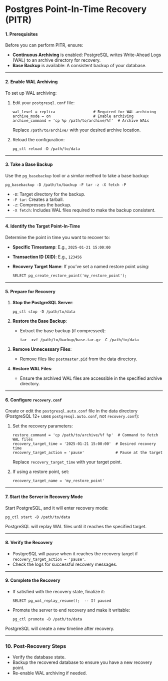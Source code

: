 # **Postgres Point-In-Time Recovery (PITR)**

#### **1\. Prerequisites**

Before you can perform PITR, ensure:

- **Continuous Archiving** is enabled: PostgreSQL writes Write-Ahead Logs (WAL) to an archive directory for recovery.
- **Base Backup** is available: A consistent backup of your database.

---

#### **2\. Enable WAL Archiving**

To set up WAL archiving:

1.  Edit your `postgresql.conf` file:

    ```
    wal_level = replica                 # Required for WAL archiving
    archive_mode = on                   # Enable archiving
    archive_command = 'cp %p /path/to/archive/%f'  # Archive WALs

    ```

    Replace `/path/to/archive/` with your desired archive location.

2.  Reload the configuration:

    ```
    pg_ctl reload -D /path/to/data

    ```

---

#### **3\. Take a Base Backup**

Use the `pg_basebackup` tool or a similar method to take a base backup:

```
pg_basebackup -D /path/to/backup -F tar -z -X fetch -P

```

- `-D`: Target directory for the backup.
- `-F tar`: Creates a tarball.
- `-z`: Compresses the backup.
- `-X fetch`: Includes WAL files required to make the backup consistent.

---

#### **4\. Identify the Target Point-In-Time**

Determine the point in time you want to recover to:

- **Specific Timestamp**: E.g., `2025-01-21 15:00:00`
- **Transaction ID (XID)**: E.g., `123456`
- **Recovery Target Name**: If you’ve set a named restore point using:

  ```
  SELECT pg_create_restore_point('my_restore_point');

  ```

---

#### **5\. Prepare for Recovery**

1.  **Stop the PostgreSQL Server**:

    ```
    pg_ctl stop -D /path/to/data

    ```

2.  **Restore the Base Backup**:

    - Extract the base backup (if compressed):

      ```
      tar -xvf /path/to/backup/base.tar.gz -C /path/to/data

      ```

3.  **Remove Unnecessary Files**:

    - Remove files like `postmaster.pid` from the data directory.

4.  **Restore WAL Files**:

    - Ensure the archived WAL files are accessible in the specified archive directory.

---

#### **6\. Configure `recovery.conf`**

Create or edit the `postgresql.auto.conf` file in the data directory (PostgreSQL 12+ uses `postgresql.auto.conf`, not `recovery.conf`):

1.  Set the recovery parameters:

    ```
    restore_command = 'cp /path/to/archive/%f %p'  # Command to fetch WAL files
    recovery_target_time = '2025-01-21 15:00:00'  # Desired recovery time
    recovery_target_action = 'pause'              # Pause at the target

    ```

    Replace `recovery_target_time` with your target point.

2.  If using a restore point, set:

    ```
    recovery_target_name = 'my_restore_point'

    ```

---

#### **7\. Start the Server in Recovery Mode**

Start PostgreSQL, and it will enter recovery mode:

```
pg_ctl start -D /path/to/data

```

PostgreSQL will replay WAL files until it reaches the specified target.

---

#### **8\. Verify the Recovery**

- PostgreSQL will pause when it reaches the recovery target if `recovery_target_action = 'pause'`.
- Check the logs for successful recovery messages.

---

#### **9\. Complete the Recovery**

- If satisfied with the recovery state, finalize it:

  ```
  SELECT pg_wal_replay_resume();  -- If paused

  ```

- Promote the server to end recovery and make it writable:

  ```
  pg_ctl promote -D /path/to/data

  ```

PostgreSQL will create a new timeline after recovery.

---

### **10\. Post-Recovery Steps**

- Verify the database state.
- Backup the recovered database to ensure you have a new recovery point.
- Re-enable WAL archiving if needed.
